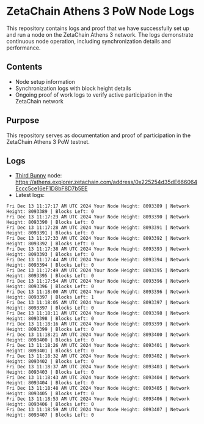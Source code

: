 # ZetaChain Athens 3 PoW Node Logs
This repository contains logs and proof that we have successfully set up and run a node on the ZetaChain Athens 3 network. The logs demonstrate continuous node operation, including synchronization details and performance.

## Contents
- Node setup information
- Synchronization logs with block height details
- Ongoing proof of work logs to verify active participation in the ZetaChain network

## Purpose
This repository serves as documentation and proof of participation in the ZetaChain Athens 3 PoW testnet.

## Logs

- [Third Bunny](https://thirdbunny.xyz/) node: https://athens.explorer.zetachain.com/address/0x225254d35dE666064Eccc5ce16eF1D8bF8D7b5EE
- Latest logs:
```
Fri Dec 13 11:17:17 AM UTC 2024 Your Node Height: 8093389 | Network Height: 8093389 | Blocks Left: 0
Fri Dec 13 11:17:23 AM UTC 2024 Your Node Height: 8093390 | Network Height: 8093390 | Blocks Left: 0
Fri Dec 13 11:17:28 AM UTC 2024 Your Node Height: 8093391 | Network Height: 8093391 | Blocks Left: 0
Fri Dec 13 11:17:33 AM UTC 2024 Your Node Height: 8093392 | Network Height: 8093392 | Blocks Left: 0
Fri Dec 13 11:17:38 AM UTC 2024 Your Node Height: 8093393 | Network Height: 8093393 | Blocks Left: 0
Fri Dec 13 11:17:44 AM UTC 2024 Your Node Height: 8093394 | Network Height: 8093394 | Blocks Left: 0
Fri Dec 13 11:17:49 AM UTC 2024 Your Node Height: 8093395 | Network Height: 8093395 | Blocks Left: 0
Fri Dec 13 11:17:54 AM UTC 2024 Your Node Height: 8093396 | Network Height: 8093396 | Blocks Left: 0
Fri Dec 13 11:18:00 AM UTC 2024 Your Node Height: 8093396 | Network Height: 8093397 | Blocks Left: 1
Fri Dec 13 11:18:05 AM UTC 2024 Your Node Height: 8093397 | Network Height: 8093397 | Blocks Left: 0
Fri Dec 13 11:18:11 AM UTC 2024 Your Node Height: 8093398 | Network Height: 8093398 | Blocks Left: 0
Fri Dec 13 11:18:16 AM UTC 2024 Your Node Height: 8093399 | Network Height: 8093399 | Blocks Left: 0
Fri Dec 13 11:18:21 AM UTC 2024 Your Node Height: 8093400 | Network Height: 8093400 | Blocks Left: 0
Fri Dec 13 11:18:26 AM UTC 2024 Your Node Height: 8093401 | Network Height: 8093401 | Blocks Left: 0
Fri Dec 13 11:18:32 AM UTC 2024 Your Node Height: 8093402 | Network Height: 8093402 | Blocks Left: 0
Fri Dec 13 11:18:37 AM UTC 2024 Your Node Height: 8093403 | Network Height: 8093403 | Blocks Left: 0
Fri Dec 13 11:18:43 AM UTC 2024 Your Node Height: 8093404 | Network Height: 8093404 | Blocks Left: 0
Fri Dec 13 11:18:48 AM UTC 2024 Your Node Height: 8093405 | Network Height: 8093405 | Blocks Left: 0
Fri Dec 13 11:18:53 AM UTC 2024 Your Node Height: 8093406 | Network Height: 8093406 | Blocks Left: 0
Fri Dec 13 11:18:59 AM UTC 2024 Your Node Height: 8093407 | Network Height: 8093407 | Blocks Left: 0
```
